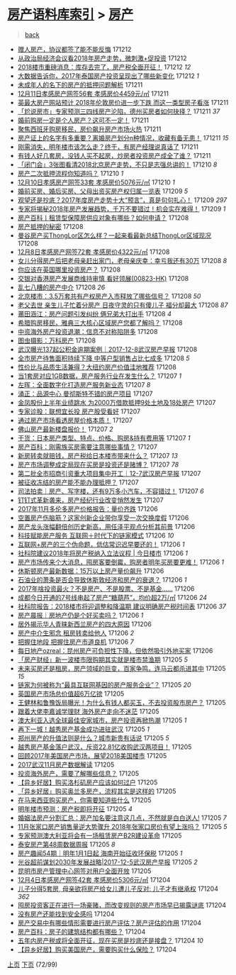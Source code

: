 [房产语料库索引](../../README.md)  > [房产](房产.md)
====
> [back](../README.md)

- [赠人房产，协议都签了能不能反悔](http://jkwz.applinzi.com/ittc/7046145846935028752.html#%E8%B5%A0%E4%BA%BA%E6%88%BF%E4%BA%A7%EF%BC%8C%E5%8D%8F%E8%AE%AE%E9%83%BD%E7%AD%BE%E4%BA%86%E8%83%BD%E4%B8%8D%E8%83%BD%E5%8F%8D%E6%82%94) 171212  
- [从政治局经济会议看2018年房产走势，微刺激+促投资](http://jkwz.applinzi.com/ittc/7046135120275178512.html#%E4%BB%8E%E6%94%BF%E6%B2%BB%E5%B1%80%E7%BB%8F%E6%B5%8E%E4%BC%9A%E8%AE%AE%E7%9C%8B2018%E5%B9%B4%E6%88%BF%E4%BA%A7%E8%B5%B0%E5%8A%BF%EF%BC%8C%E5%BE%AE%E5%88%BA%E6%BF%80%2B%E4%BF%83%E6%8A%95%E8%B5%84) 171212  
- [2018楼市重磅消息：库存去完了，房产税全面开征！](http://jkwz.applinzi.com/ittc/7045750503605011472.html#2018%E6%A5%BC%E5%B8%82%E9%87%8D%E7%A3%85%E6%B6%88%E6%81%AF%EF%BC%9A%E5%BA%93%E5%AD%98%E5%8E%BB%E5%AE%8C%E4%BA%86%EF%BC%8C%E6%88%BF%E4%BA%A7%E7%A8%8E%E5%85%A8%E9%9D%A2%E5%BC%80%E5%BE%81%EF%BC%81) 171212 *12* 
- [大数据告诉你，2017年泰国房产投资呈现出了哪些新变化](http://jkwz.applinzi.com/ittc/7046113344434471952.html#%E5%A4%A7%E6%95%B0%E6%8D%AE%E5%91%8A%E8%AF%89%E4%BD%A0%EF%BC%8C2017%E5%B9%B4%E6%B3%B0%E5%9B%BD%E6%88%BF%E4%BA%A7%E6%8A%95%E8%B5%84%E5%91%88%E7%8E%B0%E5%87%BA%E4%BA%86%E5%93%AA%E4%BA%9B%E6%96%B0%E5%8F%98%E5%8C%96) 171212 *1* 
- [未成年人的名下的房产的抵押问题解析](http://jkwz.applinzi.com/ittc/7045924027623801872.html#%E6%9C%AA%E6%88%90%E5%B9%B4%E4%BA%BA%E7%9A%84%E5%90%8D%E4%B8%8B%E7%9A%84%E6%88%BF%E4%BA%A7%E7%9A%84%E6%8A%B5%E6%8A%BC%E9%97%AE%E9%A2%98%E8%A7%A3%E6%9E%90) 171211  
- [12月11日孝感房产网签56套 孝感房价4459元/㎡](http://jkwz.applinzi.com/ittc/7045910172361294865.html#12%E6%9C%8811%E6%97%A5%E5%AD%9D%E6%84%9F%E6%88%BF%E4%BA%A7%E7%BD%91%E7%AD%BE56%E5%A5%97+%E5%AD%9D%E6%84%9F%E6%88%BF%E4%BB%B74459%E5%85%83%2F%E3%8E%A1) 171211  
- [英最大房产网站预计 2018年伦敦房价进一步下跌 而这一类型房子看涨](http://jkwz.applinzi.com/ittc/7045877911389733904.html#%E8%8B%B1%E6%9C%80%E5%A4%A7%E6%88%BF%E4%BA%A7%E7%BD%91%E7%AB%99%E9%A2%84%E8%AE%A1+2018%E5%B9%B4%E4%BC%A6%E6%95%A6%E6%88%BF%E4%BB%B7%E8%BF%9B%E4%B8%80%E6%AD%A5%E4%B8%8B%E8%B7%8C+%E8%80%8C%E8%BF%99%E4%B8%80%E7%B1%BB%E5%9E%8B%E6%88%BF%E5%AD%90%E7%9C%8B%E6%B6%A8) 171211  
- [「尬说房市」专家预测三四线房产沦陷，德州买房者如何抉择？](http://jkwz.applinzi.com/ittc/7045872935179387921.html#%E3%80%8C%E5%B0%AC%E8%AF%B4%E6%88%BF%E5%B8%82%E3%80%8D%E4%B8%93%E5%AE%B6%E9%A2%84%E6%B5%8B%E4%B8%89%E5%9B%9B%E7%BA%BF%E6%88%BF%E4%BA%A7%E6%B2%A6%E9%99%B7%EF%BC%8C%E5%BE%B7%E5%B7%9E%E4%B9%B0%E6%88%BF%E8%80%85%E5%A6%82%E4%BD%95%E6%8A%89%E6%8B%A9%EF%BC%9F) 171211 *37* 
- [婚前购房一定是个人房产？这可不一定！](http://jkwz.applinzi.com/ittc/7045863134756078608.html#%E5%A9%9A%E5%89%8D%E8%B4%AD%E6%88%BF%E4%B8%80%E5%AE%9A%E6%98%AF%E4%B8%AA%E4%BA%BA%E6%88%BF%E4%BA%A7%EF%BC%9F%E8%BF%99%E5%8F%AF%E4%B8%8D%E4%B8%80%E5%AE%9A%EF%BC%81) 171211  
- [聚焦西班牙购房移民，房价飙升房产市场火热](http://jkwz.applinzi.com/ittc/7045860999771456529.html#%E8%81%9A%E7%84%A6%E8%A5%BF%E7%8F%AD%E7%89%99%E8%B4%AD%E6%88%BF%E7%A7%BB%E6%B0%91%EF%BC%8C%E6%88%BF%E4%BB%B7%E9%A3%99%E5%8D%87%E6%88%BF%E4%BA%A7%E5%B8%82%E5%9C%BA%E7%81%AB%E7%83%AD) 171211  
- [房产证上的名字有多重要？离婚房产划分n种情况，收藏有备无患！](http://jkwz.applinzi.com/ittc/7045832530484266000.html#%E6%88%BF%E4%BA%A7%E8%AF%81%E4%B8%8A%E7%9A%84%E5%90%8D%E5%AD%97%E6%9C%89%E5%A4%9A%E9%87%8D%E8%A6%81%EF%BC%9F%E7%A6%BB%E5%A9%9A%E6%88%BF%E4%BA%A7%E5%88%92%E5%88%86n%E7%A7%8D%E6%83%85%E5%86%B5%EF%BC%8C%E6%94%B6%E8%97%8F%E6%9C%89%E5%A4%87%E6%97%A0%E6%82%A3%EF%BC%81) 171211 *15* 
- [刚需消失，明年楼市该怎么走？终于，有房产经理说真话了](http://jkwz.applinzi.com/ittc/7045783076368548881.html#%E5%88%9A%E9%9C%80%E6%B6%88%E5%A4%B1%EF%BC%8C%E6%98%8E%E5%B9%B4%E6%A5%BC%E5%B8%82%E8%AF%A5%E6%80%8E%E4%B9%88%E8%B5%B0%EF%BC%9F%E7%BB%88%E4%BA%8E%EF%BC%8C%E6%9C%89%E6%88%BF%E4%BA%A7%E7%BB%8F%E7%90%86%E8%AF%B4%E7%9C%9F%E8%AF%9D%E4%BA%86) 171211  
- [有钱人好几套房，没钱人买不起房，炒房者投资房产成全了谁？](http://jkwz.applinzi.com/ittc/7045781632169018384.html#%E6%9C%89%E9%92%B1%E4%BA%BA%E5%A5%BD%E5%87%A0%E5%A5%97%E6%88%BF%EF%BC%8C%E6%B2%A1%E9%92%B1%E4%BA%BA%E4%B9%B0%E4%B8%8D%E8%B5%B7%E6%88%BF%EF%BC%8C%E7%82%92%E6%88%BF%E8%80%85%E6%8A%95%E8%B5%84%E6%88%BF%E4%BA%A7%E6%88%90%E5%85%A8%E4%BA%86%E8%B0%81%EF%BC%9F) 171211  
- [「闭门会」3张图看清2018北京房产走势，不只是志强总讲的！](http://jkwz.applinzi.com/ittc/7045598960205431824.html#%E3%80%8C%E9%97%AD%E9%97%A8%E4%BC%9A%E3%80%8D3%E5%BC%A0%E5%9B%BE%E7%9C%8B%E6%B8%852018%E5%8C%97%E4%BA%AC%E6%88%BF%E4%BA%A7%E8%B5%B0%E5%8A%BF%EF%BC%8C%E4%B8%8D%E5%8F%AA%E6%98%AF%E5%BF%97%E5%BC%BA%E6%80%BB%E8%AE%B2%E7%9A%84%EF%BC%81) 171210 *8* 
- [房产二次抵押流程你知道吗？](http://jkwz.applinzi.com/ittc/7045530436409754640.html#%E6%88%BF%E4%BA%A7%E4%BA%8C%E6%AC%A1%E6%8A%B5%E6%8A%BC%E6%B5%81%E7%A8%8B%E4%BD%A0%E7%9F%A5%E9%81%93%E5%90%97%EF%BC%9F) 171210 *1* 
- [12月10日孝感房产网签33套 孝感房价5076元/㎡](http://jkwz.applinzi.com/ittc/7045506413659423761.html#12%E6%9C%8810%E6%97%A5%E5%AD%9D%E6%84%9F%E6%88%BF%E4%BA%A7%E7%BD%91%E7%AD%BE33%E5%A5%97+%E5%AD%9D%E6%84%9F%E6%88%BF%E4%BB%B75076%E5%85%83%2F%E3%8E%A1) 171210 *1* 
- [婚前买房、婚后买房、父母出资买房产权归属一览表](http://jkwz.applinzi.com/ittc/7045145960080999441.html#%E5%A9%9A%E5%89%8D%E4%B9%B0%E6%88%BF%E3%80%81%E5%A9%9A%E5%90%8E%E4%B9%B0%E6%88%BF%E3%80%81%E7%88%B6%E6%AF%8D%E5%87%BA%E8%B5%84%E4%B9%B0%E6%88%BF%E4%BA%A7%E6%9D%83%E5%BD%92%E5%B1%9E%E4%B8%80%E8%A7%88%E8%A1%A8) 171209 *5* 
- [观望还是抄底？2017年度房产走势十大“预言”，真是句句扎心！](http://jkwz.applinzi.com/ittc/7044759584697222161.html#%E8%A7%82%E6%9C%9B%E8%BF%98%E6%98%AF%E6%8A%84%E5%BA%95%EF%BC%9F2017%E5%B9%B4%E5%BA%A6%E6%88%BF%E4%BA%A7%E8%B5%B0%E5%8A%BF%E5%8D%81%E5%A4%A7%E2%80%9C%E9%A2%84%E8%A8%80%E2%80%9D%EF%BC%8C%E7%9C%9F%E6%98%AF%E5%8F%A5%E5%8F%A5%E6%89%8E%E5%BF%83%EF%BC%81) 171209 *297* 
- [专家将揭秘2018年房产发展趋势，千万不要错过！机会实在难得！](http://jkwz.applinzi.com/ittc/7045067561262122000.html#%E4%B8%93%E5%AE%B6%E5%B0%86%E6%8F%AD%E7%A7%982018%E5%B9%B4%E6%88%BF%E4%BA%A7%E5%8F%91%E5%B1%95%E8%B6%8B%E5%8A%BF%EF%BC%8C%E5%8D%83%E4%B8%87%E4%B8%8D%E8%A6%81%E9%94%99%E8%BF%87%EF%BC%81%E6%9C%BA%E4%BC%9A%E5%AE%9E%E5%9C%A8%E9%9A%BE%E5%BE%97%EF%BC%81) 171209 *1* 
- [房产百科丨租赁型保障房供应对象有哪些？如何申请？](http://jkwz.applinzi.com/ittc/7044852457908208657.html#%E6%88%BF%E4%BA%A7%E7%99%BE%E7%A7%91%E4%B8%A8%E7%A7%9F%E8%B5%81%E5%9E%8B%E4%BF%9D%E9%9A%9C%E6%88%BF%E4%BE%9B%E5%BA%94%E5%AF%B9%E8%B1%A1%E6%9C%89%E5%93%AA%E4%BA%9B%EF%BC%9F%E5%A6%82%E4%BD%95%E7%94%B3%E8%AF%B7%EF%BC%9F) 171208  
- [房产抵押的秘密](http://jkwz.applinzi.com/ittc/7044816796878636049.html#%E6%88%BF%E4%BA%A7%E6%8A%B5%E6%8A%BC%E7%9A%84%E7%A7%98%E5%AF%86) 171208  
- [曼谷房产买ThongLor区怎么样？一起来看最新总结ThongLor区域现况](http://jkwz.applinzi.com/ittc/7044772543838290960.html#%E6%9B%BC%E8%B0%B7%E6%88%BF%E4%BA%A7%E4%B9%B0ThongLor%E5%8C%BA%E6%80%8E%E4%B9%88%E6%A0%B7%EF%BC%9F%E4%B8%80%E8%B5%B7%E6%9D%A5%E7%9C%8B%E6%9C%80%E6%96%B0%E6%80%BB%E7%BB%93ThongLor%E5%8C%BA%E5%9F%9F%E7%8E%B0%E5%86%B5) 171208  
- [12月8日孝感房产网签72套 孝感房价4322元/㎡](http://jkwz.applinzi.com/ittc/7044759751882179600.html#12%E6%9C%888%E6%97%A5%E5%AD%9D%E6%84%9F%E6%88%BF%E4%BA%A7%E7%BD%91%E7%AD%BE72%E5%A5%97+%E5%AD%9D%E6%84%9F%E6%88%BF%E4%BB%B74322%E5%85%83%2F%E3%8E%A1) 171208  
- [女儿分得房产后把老母亲赶出家门，老母亲庆幸：幸亏我还有30万](http://jkwz.applinzi.com/ittc/7044725556141098000.html#%E5%A5%B3%E5%84%BF%E5%88%86%E5%BE%97%E6%88%BF%E4%BA%A7%E5%90%8E%E6%8A%8A%E8%80%81%E6%AF%8D%E4%BA%B2%E8%B5%B6%E5%87%BA%E5%AE%B6%E9%97%A8%EF%BC%8C%E8%80%81%E6%AF%8D%E4%BA%B2%E5%BA%86%E5%B9%B8%EF%BC%9A%E5%B9%B8%E4%BA%8F%E6%88%91%E8%BF%98%E6%9C%8930%E4%B8%87) 171208 *8* 
- [你应该在英国哪里投资房产？](http://jkwz.applinzi.com/ittc/7043940810972726289.html#%E4%BD%A0%E5%BA%94%E8%AF%A5%E5%9C%A8%E8%8B%B1%E5%9B%BD%E5%93%AA%E9%87%8C%E6%8A%95%E8%B5%84%E6%88%BF%E4%BA%A7%EF%BC%9F) 171208  
- [交银对香港房产发展商维持审慎 看好领展(00823-HK)](http://jkwz.applinzi.com/ittc/7044718948501685264.html#%E4%BA%A4%E9%93%B6%E5%AF%B9%E9%A6%99%E6%B8%AF%E6%88%BF%E4%BA%A7%E5%8F%91%E5%B1%95%E5%95%86%E7%BB%B4%E6%8C%81%E5%AE%A1%E6%85%8E+%E7%9C%8B%E5%A5%BD%E9%A2%86%E5%B1%95%2800823-HK%29) 171208  
- [乱七八糟的房产中介](http://jkwz.applinzi.com/ittc/7044716838586418192.html#%E4%B9%B1%E4%B8%83%E5%85%AB%E7%B3%9F%E7%9A%84%E6%88%BF%E4%BA%A7%E4%B8%AD%E4%BB%8B) 171208 *26* 
- [北京楼市：3.5万套共有产权房产入市释放了哪些信号？](http://jkwz.applinzi.com/ittc/7044705425440637969.html#%E5%8C%97%E4%BA%AC%E6%A5%BC%E5%B8%82%EF%BC%9A3.5%E4%B8%87%E5%A5%97%E5%85%B1%E6%9C%89%E4%BA%A7%E6%9D%83%E6%88%BF%E4%BA%A7%E5%85%A5%E5%B8%82%E9%87%8A%E6%94%BE%E4%BA%86%E5%93%AA%E4%BA%9B%E4%BF%A1%E5%8F%B7%EF%BC%9F) 171208 *50* 
- [老父去世 亲生儿子忙着分房产 日夜守灵的只有傻儿子 福分却最大](http://jkwz.applinzi.com/ittc/7044686736783836176.html#%E8%80%81%E7%88%B6%E5%8E%BB%E4%B8%96+%E4%BA%B2%E7%94%9F%E5%84%BF%E5%AD%90%E5%BF%99%E7%9D%80%E5%88%86%E6%88%BF%E4%BA%A7+%E6%97%A5%E5%A4%9C%E5%AE%88%E7%81%B5%E7%9A%84%E5%8F%AA%E6%9C%89%E5%82%BB%E5%84%BF%E5%AD%90+%E7%A6%8F%E5%88%86%E5%8D%B4%E6%9C%80%E5%A4%A7) 171208 *87* 
- [莆田涵江：房产问题引发纠纷 俩兄弟大打出手](http://jkwz.applinzi.com/ittc/7044663133614900240.html#%E8%8E%86%E7%94%B0%E6%B6%B5%E6%B1%9F%EF%BC%9A%E6%88%BF%E4%BA%A7%E9%97%AE%E9%A2%98%E5%BC%95%E5%8F%91%E7%BA%A0%E7%BA%B7+%E4%BF%A9%E5%85%84%E5%BC%9F%E5%A4%A7%E6%89%93%E5%87%BA%E6%89%8B) 171208 *4* 
- [希腊购房移民，雅典三大核心区域房产您都了解吗？](http://jkwz.applinzi.com/ittc/7044659038892065809.html#%E5%B8%8C%E8%85%8A%E8%B4%AD%E6%88%BF%E7%A7%BB%E6%B0%91%EF%BC%8C%E9%9B%85%E5%85%B8%E4%B8%89%E5%A4%A7%E6%A0%B8%E5%BF%83%E5%8C%BA%E5%9F%9F%E6%88%BF%E4%BA%A7%E6%82%A8%E9%83%BD%E4%BA%86%E8%A7%A3%E5%90%97%EF%BC%9F) 171208  
- [中资海外房产投资退潮：信息不对称陷阱多](http://jkwz.applinzi.com/ittc/7044632422254117904.html#%E4%B8%AD%E8%B5%84%E6%B5%B7%E5%A4%96%E6%88%BF%E4%BA%A7%E6%8A%95%E8%B5%84%E9%80%80%E6%BD%AE%EF%BC%9A%E4%BF%A1%E6%81%AF%E4%B8%8D%E5%AF%B9%E7%A7%B0%E9%99%B7%E9%98%B1%E5%A4%9A) 171208  
- [图虫摄影：万科房产](http://jkwz.applinzi.com/ittc/7044626791476495376.html#%E5%9B%BE%E8%99%AB%E6%91%84%E5%BD%B1%EF%BC%9A%E4%B8%87%E7%A7%91%E6%88%BF%E4%BA%A7) 171208  
- [武汉曝光137起公积金逾期案例｜2017-12-8武汉房产早报](http://jkwz.applinzi.com/ittc/7044617956288365585.html#%E6%AD%A6%E6%B1%89%E6%9B%9D%E5%85%89137%E8%B5%B7%E5%85%AC%E7%A7%AF%E9%87%91%E9%80%BE%E6%9C%9F%E6%A1%88%E4%BE%8B%EF%BD%9C2017-12-8%E6%AD%A6%E6%B1%89%E6%88%BF%E4%BA%A7%E6%97%A9%E6%8A%A5) 171208  
- [全市房产待售面积持续下降 中等户型销售占比七成多](http://jkwz.applinzi.com/ittc/7044501761748894736.html#%E5%85%A8%E5%B8%82%E6%88%BF%E4%BA%A7%E5%BE%85%E5%94%AE%E9%9D%A2%E7%A7%AF%E6%8C%81%E7%BB%AD%E4%B8%8B%E9%99%8D+%E4%B8%AD%E7%AD%89%E6%88%B7%E5%9E%8B%E9%94%80%E5%94%AE%E5%8D%A0%E6%AF%94%E4%B8%83%E6%88%90%E5%A4%9A) 171208 *5* 
- [性价比与品质生活兼得？大纽约房产价值洼地推荐](http://jkwz.applinzi.com/ittc/7044487220851901456.html#%E6%80%A7%E4%BB%B7%E6%AF%94%E4%B8%8E%E5%93%81%E8%B4%A8%E7%94%9F%E6%B4%BB%E5%85%BC%E5%BE%97%EF%BC%9F%E5%A4%A7%E7%BA%BD%E7%BA%A6%E6%88%BF%E4%BA%A7%E4%BB%B7%E5%80%BC%E6%B4%BC%E5%9C%B0%E6%8E%A8%E8%8D%90) 171208  
- [当1套房对应1GB数据，房产服务行业在发生什么？](http://jkwz.applinzi.com/ittc/7044454277228004368.html#%E5%BD%931%E5%A5%97%E6%88%BF%E5%AF%B9%E5%BA%941GB%E6%95%B0%E6%8D%AE%EF%BC%8C%E6%88%BF%E4%BA%A7%E6%9C%8D%E5%8A%A1%E8%A1%8C%E4%B8%9A%E5%9C%A8%E5%8F%91%E7%94%9F%E4%BB%80%E4%B9%88%EF%BC%9F) 171207 *1* 
- [左晖：全面数字化打造房产服务新业态](http://jkwz.applinzi.com/ittc/7044452476068037649.html#%E5%B7%A6%E6%99%96%EF%BC%9A%E5%85%A8%E9%9D%A2%E6%95%B0%E5%AD%97%E5%8C%96%E6%89%93%E9%80%A0%E6%88%BF%E4%BA%A7%E6%9C%8D%E5%8A%A1%E6%96%B0%E4%B8%9A%E6%80%81) 171207 *8* 
- [涌正：品源中心 曼彻斯特不错的房产项目](http://jkwz.applinzi.com/ittc/7044414247839204369.html#%E6%B6%8C%E6%AD%A3%EF%BC%9A%E5%93%81%E6%BA%90%E4%B8%AD%E5%BF%83+%E6%9B%BC%E5%BD%BB%E6%96%AF%E7%89%B9%E4%B8%8D%E9%94%99%E7%9A%84%E6%88%BF%E4%BA%A7%E9%A1%B9%E7%9B%AE) 171207  
- [金凤股份上半年业绩跳水 为2000万借款抵押9处土地及18处房产](http://jkwz.applinzi.com/ittc/7044384374135456784.html#%E9%87%91%E5%87%A4%E8%82%A1%E4%BB%BD%E4%B8%8A%E5%8D%8A%E5%B9%B4%E4%B8%9A%E7%BB%A9%E8%B7%B3%E6%B0%B4+%E4%B8%BA2000%E4%B8%87%E5%80%9F%E6%AC%BE%E6%8A%B5%E6%8A%BC9%E5%A4%84%E5%9C%9F%E5%9C%B0%E5%8F%8A18%E5%A4%84%E6%88%BF%E4%BA%A7) 171207  
- [专家诊股：联想宜长投 房产股受看好](http://jkwz.applinzi.com/ittc/7044363244150457360.html#%E4%B8%93%E5%AE%B6%E8%AF%8A%E8%82%A1%EF%BC%9A%E8%81%94%E6%83%B3%E5%AE%9C%E9%95%BF%E6%8A%95+%E6%88%BF%E4%BA%A7%E8%82%A1%E5%8F%97%E7%9C%8B%E5%A5%BD) 171207  
- [通过房产市场看透房屋价格本质！](http://jkwz.applinzi.com/ittc/7044323340452365328.html#%E9%80%9A%E8%BF%87%E6%88%BF%E4%BA%A7%E5%B8%82%E5%9C%BA%E7%9C%8B%E9%80%8F%E6%88%BF%E5%B1%8B%E4%BB%B7%E6%A0%BC%E6%9C%AC%E8%B4%A8%EF%BC%81) 171207  
- [佛山房产最新楼盘报价！](http://jkwz.applinzi.com/ittc/7044292168984822800.html#%E4%BD%9B%E5%B1%B1%E6%88%BF%E4%BA%A7%E6%9C%80%E6%96%B0%E6%A5%BC%E7%9B%98%E6%8A%A5%E4%BB%B7%EF%BC%81) 171207 *2* 
- [干货：日本房产类型、特点、价格、购房&amp;持有费用等](http://jkwz.applinzi.com/ittc/7044281754616071184.html#%E5%B9%B2%E8%B4%A7%EF%BC%9A%E6%97%A5%E6%9C%AC%E6%88%BF%E4%BA%A7%E7%B1%BB%E5%9E%8B%E3%80%81%E7%89%B9%E7%82%B9%E3%80%81%E4%BB%B7%E6%A0%BC%E3%80%81%E8%B4%AD%E6%88%BF%26amp%3B%E6%8C%81%E6%9C%89%E8%B4%B9%E7%94%A8%E7%AD%89) 171207 *1* 
- [房产百科：刚需族买房需要注意哪些事情？](http://jkwz.applinzi.com/ittc/7044273746783765264.html#%E6%88%BF%E4%BA%A7%E7%99%BE%E7%A7%91%EF%BC%9A%E5%88%9A%E9%9C%80%E6%97%8F%E4%B9%B0%E6%88%BF%E9%9C%80%E8%A6%81%E6%B3%A8%E6%84%8F%E5%93%AA%E4%BA%9B%E4%BA%8B%E6%83%85%EF%BC%9F) 171207  
- [新房转卖就赔钱，房产税给日本楼市带来什么？](http://jkwz.applinzi.com/ittc/7044270936025465873.html#%E6%96%B0%E6%88%BF%E8%BD%AC%E5%8D%96%E5%B0%B1%E8%B5%94%E9%92%B1%EF%BC%8C%E6%88%BF%E4%BA%A7%E7%A8%8E%E7%BB%99%E6%97%A5%E6%9C%AC%E6%A5%BC%E5%B8%82%E5%B8%A6%E6%9D%A5%E4%BB%80%E4%B9%88%EF%BC%9F) 171207 *13* 
- [房产市场调整成定局现在买房是投资还是赌博？](http://jkwz.applinzi.com/ittc/7044265175601906705.html#%E6%88%BF%E4%BA%A7%E5%B8%82%E5%9C%BA%E8%B0%83%E6%95%B4%E6%88%90%E5%AE%9A%E5%B1%80%E7%8E%B0%E5%9C%A8%E4%B9%B0%E6%88%BF%E6%98%AF%E6%8A%95%E8%B5%84%E8%BF%98%E6%98%AF%E8%B5%8C%E5%8D%9A%EF%BC%9F) 171207 *78* 
- [第二批全市招商引资重大项目集中开工｜12-7武汉房产早报](http://jkwz.applinzi.com/ittc/7044252614005359632.html#%E7%AC%AC%E4%BA%8C%E6%89%B9%E5%85%A8%E5%B8%82%E6%8B%9B%E5%95%86%E5%BC%95%E8%B5%84%E9%87%8D%E5%A4%A7%E9%A1%B9%E7%9B%AE%E9%9B%86%E4%B8%AD%E5%BC%80%E5%B7%A5%EF%BD%9C12-7%E6%AD%A6%E6%B1%89%E6%88%BF%E4%BA%A7%E6%97%A9%E6%8A%A5) 171207  
- [被征收冻结的房产能不能办理抵押？](http://jkwz.applinzi.com/ittc/7044226415262696464.html#%E8%A2%AB%E5%BE%81%E6%94%B6%E5%86%BB%E7%BB%93%E7%9A%84%E6%88%BF%E4%BA%A7%E8%83%BD%E4%B8%8D%E8%83%BD%E5%8A%9E%E7%90%86%E6%8A%B5%E6%8A%BC%EF%BC%9F) 171207  
- [司法拍卖｜房产、写字楼，还有9万多小汽车，不容错过！](http://jkwz.applinzi.com/ittc/7044137937552278544.html#%E5%8F%B8%E6%B3%95%E6%8B%8D%E5%8D%96%EF%BD%9C%E6%88%BF%E4%BA%A7%E3%80%81%E5%86%99%E5%AD%97%E6%A5%BC%EF%BC%8C%E8%BF%98%E6%9C%899%E4%B8%87%E5%A4%9A%E5%B0%8F%E6%B1%BD%E8%BD%A6%EF%BC%8C%E4%B8%8D%E5%AE%B9%E9%94%99%E8%BF%87%EF%BC%81) 171207 *6* 
- [钉钉式革新袭来，房产经纪行业改变悄然发生](http://jkwz.applinzi.com/ittc/7044126720964166672.html#%E9%92%89%E9%92%89%E5%BC%8F%E9%9D%A9%E6%96%B0%E8%A2%AD%E6%9D%A5%EF%BC%8C%E6%88%BF%E4%BA%A7%E7%BB%8F%E7%BA%AA%E8%A1%8C%E4%B8%9A%E6%94%B9%E5%8F%98%E6%82%84%E7%84%B6%E5%8F%91%E7%94%9F) 171207  
- [2017年11月多伦多房产价格报告：量价齐跌](http://jkwz.applinzi.com/ittc/7044104408709727249.html#2017%E5%B9%B411%E6%9C%88%E5%A4%9A%E4%BC%A6%E5%A4%9A%E6%88%BF%E4%BA%A7%E4%BB%B7%E6%A0%BC%E6%8A%A5%E5%91%8A%EF%BC%9A%E9%87%8F%E4%BB%B7%E9%BD%90%E8%B7%8C) 171206  
- [空置房产伤脑筋？这家创新企业带你享受一次交换度假](http://jkwz.applinzi.com/ittc/7044100827558446096.html#%E7%A9%BA%E7%BD%AE%E6%88%BF%E4%BA%A7%E4%BC%A4%E8%84%91%E7%AD%8B%EF%BC%9F%E8%BF%99%E5%AE%B6%E5%88%9B%E6%96%B0%E4%BC%81%E4%B8%9A%E5%B8%A6%E4%BD%A0%E4%BA%AB%E5%8F%97%E4%B8%80%E6%AC%A1%E4%BA%A4%E6%8D%A2%E5%BA%A6%E5%81%87) 171206  
- [房产龙头涨幅翻倍创历史新高，用任泽平观点分析其前景](http://jkwz.applinzi.com/ittc/7044050637333988369.html#%E6%88%BF%E4%BA%A7%E9%BE%99%E5%A4%B4%E6%B6%A8%E5%B9%85%E7%BF%BB%E5%80%8D%E5%88%9B%E5%8E%86%E5%8F%B2%E6%96%B0%E9%AB%98%EF%BC%8C%E7%94%A8%E4%BB%BB%E6%B3%BD%E5%B9%B3%E8%A7%82%E7%82%B9%E5%88%86%E6%9E%90%E5%85%B6%E5%89%8D%E6%99%AF) 171206  
- [科技赋能房产服务 互联网＋时代下的链家模式](http://jkwz.applinzi.com/ittc/7044037030131008528.html#%E7%A7%91%E6%8A%80%E8%B5%8B%E8%83%BD%E6%88%BF%E4%BA%A7%E6%9C%8D%E5%8A%A1+%E4%BA%92%E8%81%94%E7%BD%91%EF%BC%8B%E6%97%B6%E4%BB%A3%E4%B8%8B%E7%9A%84%E9%93%BE%E5%AE%B6%E6%A8%A1%E5%BC%8F) 171206 *10* 
- [互联网+房产的三个伪命题，低估常识迟早要还的！](http://jkwz.applinzi.com/ittc/7044029709636076561.html#%E4%BA%92%E8%81%94%E7%BD%91%2B%E6%88%BF%E4%BA%A7%E7%9A%84%E4%B8%89%E4%B8%AA%E4%BC%AA%E5%91%BD%E9%A2%98%EF%BC%8C%E4%BD%8E%E4%BC%B0%E5%B8%B8%E8%AF%86%E8%BF%9F%E6%97%A9%E8%A6%81%E8%BF%98%E7%9A%84%EF%BC%81) 171206 *1* 
- [社科院建议2018年将房产税纳入立法议程 | 今日楼市](http://jkwz.applinzi.com/ittc/7044028174613087248.html#%E7%A4%BE%E7%A7%91%E9%99%A2%E5%BB%BA%E8%AE%AE2018%E5%B9%B4%E5%B0%86%E6%88%BF%E4%BA%A7%E7%A8%8E%E7%BA%B3%E5%85%A5%E7%AB%8B%E6%B3%95%E8%AE%AE%E7%A8%8B+%7C+%E4%BB%8A%E6%97%A5%E6%A5%BC%E5%B8%82) 171206 *1* 
- [房产市场传来个大消息，囤房客要倒霉，购房者明年买房要更难！](http://jkwz.applinzi.com/ittc/7043981196084642833.html#%E6%88%BF%E4%BA%A7%E5%B8%82%E5%9C%BA%E4%BC%A0%E6%9D%A5%E4%B8%AA%E5%A4%A7%E6%B6%88%E6%81%AF%EF%BC%8C%E5%9B%A4%E6%88%BF%E5%AE%A2%E8%A6%81%E5%80%92%E9%9C%89%EF%BC%8C%E8%B4%AD%E6%88%BF%E8%80%85%E6%98%8E%E5%B9%B4%E4%B9%B0%E6%88%BF%E8%A6%81%E6%9B%B4%E9%9A%BE%EF%BC%81) 171206 *1* 
- [休斯顿房产最新数据：15万以上房产量价飙升](http://jkwz.applinzi.com/ittc/7043979241773859856.html#%E4%BC%91%E6%96%AF%E9%A1%BF%E6%88%BF%E4%BA%A7%E6%9C%80%E6%96%B0%E6%95%B0%E6%8D%AE%EF%BC%9A15%E4%B8%87%E4%BB%A5%E4%B8%8A%E6%88%BF%E4%BA%A7%E9%87%8F%E4%BB%B7%E9%A3%99%E5%8D%87) 171206  
- [石油业的萧条是否会导致休斯敦经济和房产的衰退？](http://jkwz.applinzi.com/ittc/7043978505904194577.html#%E7%9F%B3%E6%B2%B9%E4%B8%9A%E7%9A%84%E8%90%A7%E6%9D%A1%E6%98%AF%E5%90%A6%E4%BC%9A%E5%AF%BC%E8%87%B4%E4%BC%91%E6%96%AF%E6%95%A6%E7%BB%8F%E6%B5%8E%E5%92%8C%E6%88%BF%E4%BA%A7%E7%9A%84%E8%A1%B0%E9%80%80%EF%BC%9F) 171206 *1* 
- [2017年啥投资最火？不是房产、不是股票、不是基金……](http://jkwz.applinzi.com/ittc/7043976555196318736.html#2017%E5%B9%B4%E5%95%A5%E6%8A%95%E8%B5%84%E6%9C%80%E7%81%AB%EF%BC%9F%E4%B8%8D%E6%98%AF%E6%88%BF%E4%BA%A7%E3%80%81%E4%B8%8D%E6%98%AF%E8%82%A1%E7%A5%A8%E3%80%81%E4%B8%8D%E6%98%AF%E5%9F%BA%E9%87%91%E2%80%A6%E2%80%A6) 171206  
- [成都今日开通的7号线串起了房产“糖葫芦”，均价超2万/㎡](http://jkwz.applinzi.com/ittc/7043969882616497168.html#%E6%88%90%E9%83%BD%E4%BB%8A%E6%97%A5%E5%BC%80%E9%80%9A%E7%9A%847%E5%8F%B7%E7%BA%BF%E4%B8%B2%E8%B5%B7%E4%BA%86%E6%88%BF%E4%BA%A7%E2%80%9C%E7%B3%96%E8%91%AB%E8%8A%A6%E2%80%9D%EF%BC%8C%E5%9D%87%E4%BB%B7%E8%B6%852%E4%B8%87%2F%E3%8E%A1) 171206 *24* 
- [社科院报告：2018楼市将迎调整和降温期 建议明确房产税时间表](http://jkwz.applinzi.com/ittc/7043969286165496848.html#%E7%A4%BE%E7%A7%91%E9%99%A2%E6%8A%A5%E5%91%8A%EF%BC%9A2018%E6%A5%BC%E5%B8%82%E5%B0%86%E8%BF%8E%E8%B0%83%E6%95%B4%E5%92%8C%E9%99%8D%E6%B8%A9%E6%9C%9F+%E5%BB%BA%E8%AE%AE%E6%98%8E%E7%A1%AE%E6%88%BF%E4%BA%A7%E7%A8%8E%E6%97%B6%E9%97%B4%E8%A1%A8) 171206 *37* 
- [房产晨报｜房地产仍是个好买卖吗？](http://jkwz.applinzi.com/ittc/7043924215412032529.html#%E6%88%BF%E4%BA%A7%E6%99%A8%E6%8A%A5%EF%BD%9C%E6%88%BF%E5%9C%B0%E4%BA%A7%E4%BB%8D%E6%98%AF%E4%B8%AA%E5%A5%BD%E4%B9%B0%E5%8D%96%E5%90%97%EF%BC%9F) 171206 *1* 
- [居外揭示华人青睐新西兰房产的四大原因](http://jkwz.applinzi.com/ittc/7043905038383055889.html#%E5%B1%85%E5%A4%96%E6%8F%AD%E7%A4%BA%E5%8D%8E%E4%BA%BA%E9%9D%92%E7%9D%90%E6%96%B0%E8%A5%BF%E5%85%B0%E6%88%BF%E4%BA%A7%E7%9A%84%E5%9B%9B%E5%A4%A7%E5%8E%9F%E5%9B%A0) 171206  
- [房产中介生邪念 租房转卖给他人](http://jkwz.applinzi.com/ittc/7043897639303644176.html#%E6%88%BF%E4%BA%A7%E4%B8%AD%E4%BB%8B%E7%94%9F%E9%82%AA%E5%BF%B5+%E7%A7%9F%E6%88%BF%E8%BD%AC%E5%8D%96%E7%BB%99%E4%BB%96%E4%BA%BA) 171206 *2* 
- [把握住地段 把握住房产市道良机](http://jkwz.applinzi.com/ittc/7043894772282950673.html#%E6%8A%8A%E6%8F%A1%E4%BD%8F%E5%9C%B0%E6%AE%B5+%E6%8A%8A%E6%8F%A1%E4%BD%8F%E6%88%BF%E4%BA%A7%E5%B8%82%E9%81%93%E8%89%AF%E6%9C%BA) 171206 *7* 
- [每日地产ozreal：昆州房产可负担性下降，但依然吸引外地买家](http://jkwz.applinzi.com/ittc/7043831024742564880.html#%E6%AF%8F%E6%97%A5%E5%9C%B0%E4%BA%A7ozreal%EF%BC%9A%E6%98%86%E5%B7%9E%E6%88%BF%E4%BA%A7%E5%8F%AF%E8%B4%9F%E6%8B%85%E6%80%A7%E4%B8%8B%E9%99%8D%EF%BC%8C%E4%BD%86%E4%BE%9D%E7%84%B6%E5%90%B8%E5%BC%95%E5%A4%96%E5%9C%B0%E4%B9%B0%E5%AE%B6) 171206  
- [「房产财经」新一波楼市限购期其实就是楼市禁渔期](http://jkwz.applinzi.com/ittc/7043743892237714448.html#%E3%80%8C%E6%88%BF%E4%BA%A7%E8%B4%A2%E7%BB%8F%E3%80%8D%E6%96%B0%E4%B8%80%E6%B3%A2%E6%A5%BC%E5%B8%82%E9%99%90%E8%B4%AD%E6%9C%9F%E5%85%B6%E5%AE%9E%E5%B0%B1%E6%98%AF%E6%A5%BC%E5%B8%82%E7%A6%81%E6%B8%94%E6%9C%9F) 171205 *5* 
- [未来买房还是租房，房产领域的巨变，百家争鸣，连马云都杀进其中](http://jkwz.applinzi.com/ittc/7043736478268523537.html#%E6%9C%AA%E6%9D%A5%E4%B9%B0%E6%88%BF%E8%BF%98%E6%98%AF%E7%A7%9F%E6%88%BF%EF%BC%8C%E6%88%BF%E4%BA%A7%E9%A2%86%E5%9F%9F%E7%9A%84%E5%B7%A8%E5%8F%98%EF%BC%8C%E7%99%BE%E5%AE%B6%E4%BA%89%E9%B8%A3%EF%BC%8C%E8%BF%9E%E9%A9%AC%E4%BA%91%E9%83%BD%E6%9D%80%E8%BF%9B%E5%85%B6%E4%B8%AD) 171205 *15* 
- [链家为何被称为“最具互联网基因的房产服务企业”？](http://jkwz.applinzi.com/ittc/7043723924901200913.html#%E9%93%BE%E5%AE%B6%E4%B8%BA%E4%BD%95%E8%A2%AB%E7%A7%B0%E4%B8%BA%E2%80%9C%E6%9C%80%E5%85%B7%E4%BA%92%E8%81%94%E7%BD%91%E5%9F%BA%E5%9B%A0%E7%9A%84%E6%88%BF%E4%BA%A7%E6%9C%8D%E5%8A%A1%E4%BC%81%E4%B8%9A%E2%80%9D%EF%BC%9F) 171205 *20* 
- [英国房产市场总价值超6万亿镑](http://jkwz.applinzi.com/ittc/7043692410184401937.html#%E8%8B%B1%E5%9B%BD%E6%88%BF%E4%BA%A7%E5%B8%82%E5%9C%BA%E6%80%BB%E4%BB%B7%E5%80%BC%E8%B6%856%E4%B8%87%E4%BA%BF%E9%95%91) 171205  
- [王健林和鲁豫饭局曝光！为什么有钱人都买玉，不去投资股市房产？](http://jkwz.applinzi.com/ittc/7043609550731609104.html#%E7%8E%8B%E5%81%A5%E6%9E%97%E5%92%8C%E9%B2%81%E8%B1%AB%E9%A5%AD%E5%B1%80%E6%9B%9D%E5%85%89%EF%BC%81%E4%B8%BA%E4%BB%80%E4%B9%88%E6%9C%89%E9%92%B1%E4%BA%BA%E9%83%BD%E4%B9%B0%E7%8E%89%EF%BC%8C%E4%B8%8D%E5%8E%BB%E6%8A%95%E8%B5%84%E8%82%A1%E5%B8%82%E6%88%BF%E4%BA%A7%EF%BC%9F) 171205  
- [跟着大佬李嘉诚学理财 海外房产走向不迷茫](http://jkwz.applinzi.com/ittc/7043651250766218257.html#%E8%B7%9F%E7%9D%80%E5%A4%A7%E4%BD%AC%E6%9D%8E%E5%98%89%E8%AF%9A%E5%AD%A6%E7%90%86%E8%B4%A2+%E6%B5%B7%E5%A4%96%E6%88%BF%E4%BA%A7%E8%B5%B0%E5%90%91%E4%B8%8D%E8%BF%B7%E8%8C%AB) 171205  
- [澳大利亚入选全球最佳安家城市，房产投资再掀热潮](http://jkwz.applinzi.com/ittc/7043635550534239249.html#%E6%BE%B3%E5%A4%A7%E5%88%A9%E4%BA%9A%E5%85%A5%E9%80%89%E5%85%A8%E7%90%83%E6%9C%80%E4%BD%B3%E5%AE%89%E5%AE%B6%E5%9F%8E%E5%B8%82%EF%BC%8C%E6%88%BF%E4%BA%A7%E6%8A%95%E8%B5%84%E5%86%8D%E6%8E%80%E7%83%AD%E6%BD%AE) 171205 *1* 
- [再下一城！越秀房产基金成功进驻武汉](http://jkwz.applinzi.com/ittc/7043633507178382352.html#%E5%86%8D%E4%B8%8B%E4%B8%80%E5%9F%8E%EF%BC%81%E8%B6%8A%E7%A7%80%E6%88%BF%E4%BA%A7%E5%9F%BA%E9%87%91%E6%88%90%E5%8A%9F%E8%BF%9B%E9%A9%BB%E6%AD%A6%E6%B1%89) 171205 *1* 
- [郑州房产的升值法则是什么？城市新贵有话说](http://jkwz.applinzi.com/ittc/7043629591296476176.html#%E9%83%91%E5%B7%9E%E6%88%BF%E4%BA%A7%E7%9A%84%E5%8D%87%E5%80%BC%E6%B3%95%E5%88%99%E6%98%AF%E4%BB%80%E4%B9%88%EF%BC%9F%E5%9F%8E%E5%B8%82%E6%96%B0%E8%B4%B5%E6%9C%89%E8%AF%9D%E8%AF%B4) 171205 *5* 
- [越秀房产基金落户武汉，斥资22.81亿收购武汉两项目！](http://jkwz.applinzi.com/ittc/7043626560949584913.html#%E8%B6%8A%E7%A7%80%E6%88%BF%E4%BA%A7%E5%9F%BA%E9%87%91%E8%90%BD%E6%88%B7%E6%AD%A6%E6%B1%89%EF%BC%8C%E6%96%A5%E8%B5%8422.81%E4%BA%BF%E6%94%B6%E8%B4%AD%E6%AD%A6%E6%B1%89%E4%B8%A4%E9%A1%B9%E7%9B%AE%EF%BC%81) 171205  
- [回顾2017年美国房产市场，展望2018美国楼市](http://jkwz.applinzi.com/ittc/7043621447170262033.html#%E5%9B%9E%E9%A1%BE2017%E5%B9%B4%E7%BE%8E%E5%9B%BD%E6%88%BF%E4%BA%A7%E5%B8%82%E5%9C%BA%EF%BC%8C%E5%B1%95%E6%9C%9B2018%E7%BE%8E%E5%9B%BD%E6%A5%BC%E5%B8%82) 171205  
- [2017武汉11月房产数据解读](http://jkwz.applinzi.com/ittc/7043620239659500560.html#2017%E6%AD%A6%E6%B1%8911%E6%9C%88%E6%88%BF%E4%BA%A7%E6%95%B0%E6%8D%AE%E8%A7%A3%E8%AF%BB) 171205  
- [投资海外房产，需要了解哪些信息？](http://jkwz.applinzi.com/ittc/7043594643634127889.html#%E6%8A%95%E8%B5%84%E6%B5%B7%E5%A4%96%E6%88%BF%E4%BA%A7%EF%BC%8C%E9%9C%80%E8%A6%81%E4%BA%86%E8%A7%A3%E5%93%AA%E4%BA%9B%E4%BF%A1%E6%81%AF%EF%BC%9F) 171205  
- [【异乡好居】购买洛杉矶房产应该如何过户](http://jkwz.applinzi.com/ittc/7043588839963100176.html#%E3%80%90%E5%BC%82%E4%B9%A1%E5%A5%BD%E5%B1%85%E3%80%91%E8%B4%AD%E4%B9%B0%E6%B4%9B%E6%9D%89%E7%9F%B6%E6%88%BF%E4%BA%A7%E5%BA%94%E8%AF%A5%E5%A6%82%E4%BD%95%E8%BF%87%E6%88%B7) 171205  
- [「异乡好居」购买奥兰多房产，流程其实是这样的](http://jkwz.applinzi.com/ittc/7043588027513832465.html#%E3%80%8C%E5%BC%82%E4%B9%A1%E5%A5%BD%E5%B1%85%E3%80%8D%E8%B4%AD%E4%B9%B0%E5%A5%A5%E5%85%B0%E5%A4%9A%E6%88%BF%E4%BA%A7%EF%BC%8C%E6%B5%81%E7%A8%8B%E5%85%B6%E5%AE%9E%E6%98%AF%E8%BF%99%E6%A0%B7%E7%9A%84) 171205  
- [在马来西亚购买房产，你需要知道些什么](http://jkwz.applinzi.com/ittc/7043568786718852113.html#%E5%9C%A8%E9%A9%AC%E6%9D%A5%E8%A5%BF%E4%BA%9A%E8%B4%AD%E4%B9%B0%E6%88%BF%E4%BA%A7%EF%BC%8C%E4%BD%A0%E9%9C%80%E8%A6%81%E7%9F%A5%E9%81%93%E4%BA%9B%E4%BB%80%E4%B9%88) 171205  
- [明年楼市预测：房产税即将开征](http://jkwz.applinzi.com/ittc/7043560957240935441.html#%E6%98%8E%E5%B9%B4%E6%A5%BC%E5%B8%82%E9%A2%84%E6%B5%8B%EF%BC%9A%E6%88%BF%E4%BA%A7%E7%A8%8E%E5%8D%B3%E5%B0%86%E5%BC%80%E5%BE%81) 171205 *4* 
- [婚姻法房产分割汇总：房产加名要注意这几点，不然就是白白送人!](http://jkwz.applinzi.com/ittc/7043542399014405137.html#%E5%A9%9A%E5%A7%BB%E6%B3%95%E6%88%BF%E4%BA%A7%E5%88%86%E5%89%B2%E6%B1%87%E6%80%BB%EF%BC%9A%E6%88%BF%E4%BA%A7%E5%8A%A0%E5%90%8D%E8%A6%81%E6%B3%A8%E6%84%8F%E8%BF%99%E5%87%A0%E7%82%B9%EF%BC%8C%E4%B8%8D%E7%84%B6%E5%B0%B1%E6%98%AF%E7%99%BD%E7%99%BD%E9%80%81%E4%BA%BA%21) 171205 *7* 
- [11月张家口房产销售量逆大势骤升 2018年张家口房价有望上涨吗？](http://jkwz.applinzi.com/ittc/7043532797615014928.html#11%E6%9C%88%E5%BC%A0%E5%AE%B6%E5%8F%A3%E6%88%BF%E4%BA%A7%E9%94%80%E5%94%AE%E9%87%8F%E9%80%86%E5%A4%A7%E5%8A%BF%E9%AA%A4%E5%8D%87+2018%E5%B9%B4%E5%BC%A0%E5%AE%B6%E5%8F%A3%E6%88%BF%E4%BB%B7%E6%9C%89%E6%9C%9B%E4%B8%8A%E6%B6%A8%E5%90%97%EF%BC%9F) 171205 *5* 
- [专家预测澳大利亚将会有一场租赁房产B2R建设革命](http://jkwz.applinzi.com/ittc/7043529799937557521.html#%E4%B8%93%E5%AE%B6%E9%A2%84%E6%B5%8B%E6%BE%B3%E5%A4%A7%E5%88%A9%E4%BA%9A%E5%B0%86%E4%BC%9A%E6%9C%89%E4%B8%80%E5%9C%BA%E7%A7%9F%E8%B5%81%E6%88%BF%E4%BA%A7B2R%E5%BB%BA%E8%AE%BE%E9%9D%A9%E5%91%BD) 171205  
- [泰安房产第48周数据周报](http://jkwz.applinzi.com/ittc/7043520379895677968.html#%E6%B3%B0%E5%AE%89%E6%88%BF%E4%BA%A7%E7%AC%AC48%E5%91%A8%E6%95%B0%E6%8D%AE%E5%91%A8%E6%8A%A5) 171205 *8* 
- [房产趣闻54期｜明年1月1日起 海南开始征收环保税](http://jkwz.applinzi.com/ittc/7043516734412162065.html#%E6%88%BF%E4%BA%A7%E8%B6%A3%E9%97%BB54%E6%9C%9F%EF%BD%9C%E6%98%8E%E5%B9%B41%E6%9C%881%E6%97%A5%E8%B5%B7+%E6%B5%B7%E5%8D%97%E5%BC%80%E5%A7%8B%E5%BE%81%E6%94%B6%E7%8E%AF%E4%BF%9D%E7%A8%8E) 171205 *1* 
- [光谷超前谋划2030年发展战略|2017-12-5武汉房产早报](http://jkwz.applinzi.com/ittc/7043505855406801936.html#%E5%85%89%E8%B0%B7%E8%B6%85%E5%89%8D%E8%B0%8B%E5%88%922030%E5%B9%B4%E5%8F%91%E5%B1%95%E6%88%98%E7%95%A5%7C2017-12-5%E6%AD%A6%E6%B1%89%E6%88%BF%E4%BA%A7%E6%97%A9%E6%8A%A5) 171205 *2* 
- [昆明市房产管理中心网签对用户全面开放](http://jkwz.applinzi.com/ittc/7043501127004324881.html#%E6%98%86%E6%98%8E%E5%B8%82%E6%88%BF%E4%BA%A7%E7%AE%A1%E7%90%86%E4%B8%AD%E5%BF%83%E7%BD%91%E7%AD%BE%E5%AF%B9%E7%94%A8%E6%88%B7%E5%85%A8%E9%9D%A2%E5%BC%80%E6%94%BE) 171205  
- [12月4日孝感房产网签42套 孝感房价5306元/㎡](http://jkwz.applinzi.com/ittc/7043351301411308560.html#12%E6%9C%884%E6%97%A5%E5%AD%9D%E6%84%9F%E6%88%BF%E4%BA%A7%E7%BD%91%E7%AD%BE42%E5%A5%97+%E5%AD%9D%E6%84%9F%E6%88%BF%E4%BB%B75306%E5%85%83%2F%E3%8E%A1) 171204  
- [儿子分得5套房, 母亲欲将房产给女儿遭儿子反对: 儿子才有继承权](http://jkwz.applinzi.com/ittc/7043322014410998800.html#%E5%84%BF%E5%AD%90%E5%88%86%E5%BE%975%E5%A5%97%E6%88%BF%2C+%E6%AF%8D%E4%BA%B2%E6%AC%B2%E5%B0%86%E6%88%BF%E4%BA%A7%E7%BB%99%E5%A5%B3%E5%84%BF%E9%81%AD%E5%84%BF%E5%AD%90%E5%8F%8D%E5%AF%B9%3A+%E5%84%BF%E5%AD%90%E6%89%8D%E6%9C%89%E7%BB%A7%E6%89%BF%E6%9D%83) 171204 *362* 
- [囤房投资客正在进行一场豪赌，而改变规则的房产市场早已揭露谜底](http://jkwz.applinzi.com/ittc/7043315231785223184.html#%E5%9B%A4%E6%88%BF%E6%8A%95%E8%B5%84%E5%AE%A2%E6%AD%A3%E5%9C%A8%E8%BF%9B%E8%A1%8C%E4%B8%80%E5%9C%BA%E8%B1%AA%E8%B5%8C%EF%BC%8C%E8%80%8C%E6%94%B9%E5%8F%98%E8%A7%84%E5%88%99%E7%9A%84%E6%88%BF%E4%BA%A7%E5%B8%82%E5%9C%BA%E6%97%A9%E5%B7%B2%E6%8F%AD%E9%9C%B2%E8%B0%9C%E5%BA%95) 171204  
- [没有房产还能找到安全感吗](http://jkwz.applinzi.com/ittc/7043309712005661712.html#%E6%B2%A1%E6%9C%89%E6%88%BF%E4%BA%A7%E8%BF%98%E8%83%BD%E6%89%BE%E5%88%B0%E5%AE%89%E5%85%A8%E6%84%9F%E5%90%97) 171204  
- [房产交易中有哪些情形需要进行房产评估？房产评估的作用](http://jkwz.applinzi.com/ittc/7043280760490951696.html#%E6%88%BF%E4%BA%A7%E4%BA%A4%E6%98%93%E4%B8%AD%E6%9C%89%E5%93%AA%E4%BA%9B%E6%83%85%E5%BD%A2%E9%9C%80%E8%A6%81%E8%BF%9B%E8%A1%8C%E6%88%BF%E4%BA%A7%E8%AF%84%E4%BC%B0%EF%BC%9F%E6%88%BF%E4%BA%A7%E8%AF%84%E4%BC%B0%E7%9A%84%E4%BD%9C%E7%94%A8) 171204  
- [房产百科：房子的建筑结构都有哪些？](http://jkwz.applinzi.com/ittc/7043279204718740497.html#%E6%88%BF%E4%BA%A7%E7%99%BE%E7%A7%91%EF%BC%9A%E6%88%BF%E5%AD%90%E7%9A%84%E5%BB%BA%E7%AD%91%E7%BB%93%E6%9E%84%E9%83%BD%E6%9C%89%E5%93%AA%E4%BA%9B%EF%BC%9F) 171204  
- [五年内房产税或将全面开征，现在买房是抄底还是接盘？](http://jkwz.applinzi.com/ittc/7043269526936880144.html#%E4%BA%94%E5%B9%B4%E5%86%85%E6%88%BF%E4%BA%A7%E7%A8%8E%E6%88%96%E5%B0%86%E5%85%A8%E9%9D%A2%E5%BC%80%E5%BE%81%EF%BC%8C%E7%8E%B0%E5%9C%A8%E4%B9%B0%E6%88%BF%E6%98%AF%E6%8A%84%E5%BA%95%E8%BF%98%E6%98%AF%E6%8E%A5%E7%9B%98%EF%BC%9F) 171204 *10* 
- [【异乡好居】购买美国房产，需要购买什么保险？](http://jkwz.applinzi.com/ittc/7043268909354976273.html#%E3%80%90%E5%BC%82%E4%B9%A1%E5%A5%BD%E5%B1%85%E3%80%91%E8%B4%AD%E4%B9%B0%E7%BE%8E%E5%9B%BD%E6%88%BF%E4%BA%A7%EF%BC%8C%E9%9C%80%E8%A6%81%E8%B4%AD%E4%B9%B0%E4%BB%80%E4%B9%88%E4%BF%9D%E9%99%A9%EF%BC%9F) 171204  


 [上页](房产73.md) [下页](房产71.md)          (72/99)
